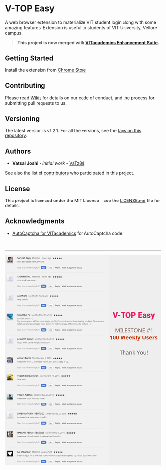 # V-TOP Easy

A web browser extension to materialize VIT student login along with some amazing features.
Extension is useful to students of VIT University, Vellore campus.

> **This project is now merged with [VITacademics Enhancement Suite](https://github.com/rahulkapoor90/VITacademics-Enhancement-Suite).**

## Getting Started

Install the extension from [Chrome Store](https://chrome.google.com/webstore/detail/vit-university-v-top-easy/fdfcegkkhiialnmbnhkjpplpckpkhbmp)

## Contributing

Please read [Wikis](https://github.com/VaTz88/V-TOP-Easy/wiki) for details on our code of conduct, and the process for submitting pull requests to us.

## Versioning

The latest version is v1.2.1. For all the versions, see the [tags on this repository](https://github.com/VaTz88/V-TOP-Easy/tags). 

## Authors

* **Vatsal Joshi** - *Initial work* - [VaTz88](https://github.com/VaTz88)

See also the list of [contributors](https://github.com/VaTz88/V-TOP-Easy/contributors) who participated in this project.

## License

This project is licensed under the MIT License - see the [LICENSE.md](LICENSE.md) file for details.

## Acknowledgments

* [AutoCaptcha for VITacademics](https://github.com/karthikb351/AutoCaptcha-for-VITacademics) for AutoCaptcha code.

<br><hr>

![Alt text](https://raw.githubusercontent.com/VaTz88/V-TOP-Easy/master/V-TOP%20Easy%20milestone1.png "Milestone 1")
